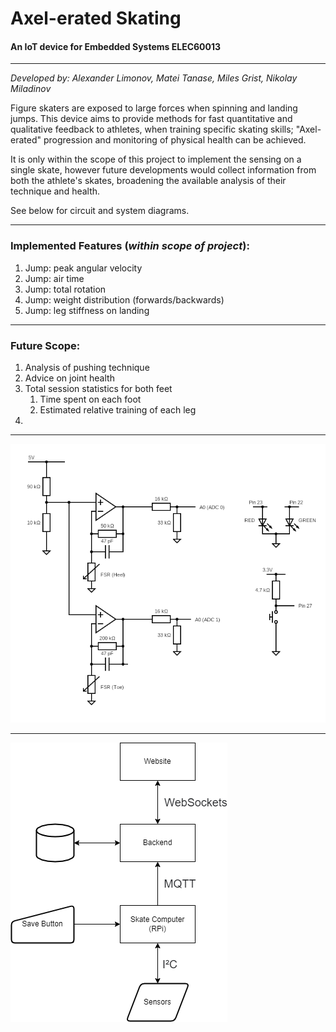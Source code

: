 Axel-erated Skating
===
#### An IoT device for Embedded Systems ELEC60013

---

*Developed by: Alexander Limonov, Matei Tanase, Miles Grist, Nikolay Miladinov* 

Figure skaters are exposed to large forces when spinning and landing jumps.
This device aims to provide methods for fast quantitative and qualitative feedback to athletes, when training specific
skating skills; "Axel-erated" progression and monitoring of physical health can be achieved.

It is only within the scope of this project to implement the sensing on a single skate,
however future developments would collect information from both the athlete's skates,
broadening the available analysis of their technique and health.

See below for circuit and system diagrams. 

---

### Implemented Features (*within scope of project*):
1. Jump: peak angular velocity
2. Jump: air time
3. Jump: total rotation
4. Jump: weight distribution (forwards/backwards)
5. Jump: leg stiffness on landing

---

### Future Scope:
1. Analysis of pushing technique
2. Advice on joint health
3. Total session statistics for both feet
   1. Time spent on each foot
   2. Estimated relative training of each leg
4. 

---

![alt text](circuit.png "Analogue circuit for force sensor interface")

---

![alt text](sys_diagram.png "System level diagram")